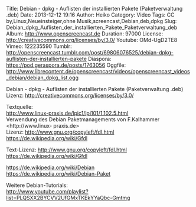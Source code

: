 Title: Debian - dpkg - Auflisten der installierten Pakete (Paketverwaltung .deb)
Date: 2013-12-12 19:16
Author: Heiko
Category: Video
Tags: CC by,Linux,Neueinsteiger,ohne Musik,screencast,Debian,deb,dpkg
Slug: Debian_dpkg_Auflisten_der_installierten_Pakete_Paketverwaltung_deb
Album: http://www.openscreencast.de
Duration: 97000
License: http://creativecommons.org/licenses/by/3.0/
Youtube: OMd-UgD2TE8
Vimeo: 122235590
Tumblr: http://openscreencast.tumblr.com/post/69806076525/debian-dpkg-auflisten-der-installierten-pakete
Diaspora: https://pod.geraspora.de/posts/1763056
Oggfile: http://www.librecontent.de/openscreencast/videos/openscreencast_videos_debian/debian_dpkg_list.ogg

Debian - dpkg - Auflisten der installierten Pakete (Paketverwaltung .deb)  
Lizenz: <http://creativecommons.org/licenses/by/3.0/>  
  
Textquelle:  
<http://www.linux-praxis.de/lpic1/lpi101/1.102.5.html>  
Verwendung des Debian Paketmanagements von F.Kalhammer <http://www.linux-
praxis.de>  
Lizenz: <http://www.gnu.org/copyleft/fdl.html>
<https://de.wikipedia.org/wiki/Gfdl>  
  
Text-Lizenz: <http://www.gnu.org/copyleft/fdl.html>
<https://de.wikipedia.org/wiki/Gfdl>  
  
<https://de.wikipedia.org/wiki/Debian>  
<https://de.wikipedia.org/wiki/Debian-Paket>  
  
Weitere Debian-Tutorials:  
<http://www.youtube.com/playlist?list=PLQSXX2BYCVV2UfGMxTKEkYYaQbc-Gmtmg>

